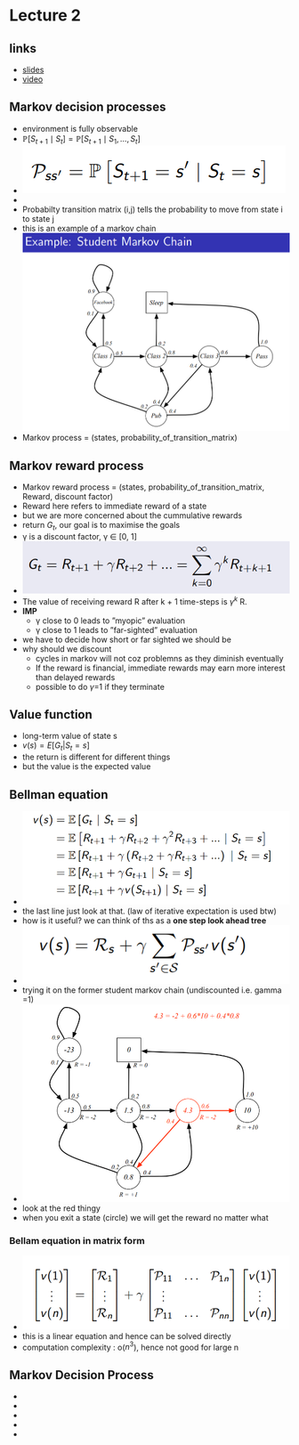 # Lecture 2


## links
* [slides](https://www.davidsilver.uk/wp-content/uploads/2020/03/MDP.pdf)
* [video](https://www.youtube.com/watch?v=lfHX2hHRMVQ&list=PLqYmG7hTraZBiG_XpjnPrSNw-1XQaM_gB&index=4)


## Markov decision processes 
* environment is fully observable
* $\mathbb{P}\left[S_{t+1} \mid S_t\right]=\mathbb{P}\left[S_{t+1} \mid S_1, \ldots, S_t\right]$
* ![](./assets/l2_p1.png) 
* 
* Probabilty transition matrix (i,j) tells the probability to move from state i to state j
* this is an example of a markov chain
![](./assets/l2_p2.png)
* Markov process = (states, probability_of_transition_matrix)

## Markov reward process
* Markov reward process = (states, probability_of_transition_matrix, Reward, discount factor)
* Reward here refers to immediate reward of a state
* but we are more concerned about the cummulative rewards
* return $G_t$, our goal is to maximise the goals
* γ is a discount factor, γ ∈ [0, 1]
* ![](./assets/l2_p3.png) 
* The value of receiving reward R after k + 1 time-steps is $\gamma^k$ R.
* **IMP**
    * γ close to 0 leads to ”myopic” evaluation
    * γ close to 1 leads to ”far-sighted” evaluation
* we have to decide how short or far sighted we should be 
* why should we discount
    * cycles in markov will not coz problemns as they diminish eventually
    * If the reward is financial, immediate rewards may earn more interest than delayed rewards 
    * possible to do $\gamma$=1 if they terminate

## Value function
* long-term value of state s
* $v(s) = E[G_t | S_t =s]$ 
* the return is different for different things
* but the value is the expected value 

## Bellman equation
* ![](./assets/l2_p4.png) 
* the last line just look at that. (law of iterative expectation is used btw)
* how is it useful? we can think of ths as a **one step look ahead tree**
* ![](./assets/l2_p5.png) 
* trying it on the former student markov chain (undiscounted i.e. gamma =1)
* ![](./assets/l2_p6.png) 
* look at the red thingy
* when you exit a state (circle) we will get the reward no matter what

### Bellam equation in matrix form
* ![](./assets/l2_p7.png) 
* this is a linear equation and hence can be solved directly
* computation complexity : o($n^3$), hence not good for large n

## Markov Decision Process
* 
* 
* 
* 
* 



